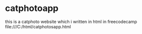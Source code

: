 # catphotoapp
this is a catphoto website which i written in html in freecodecamp 
file:///C:/html/catphotosapp.html

